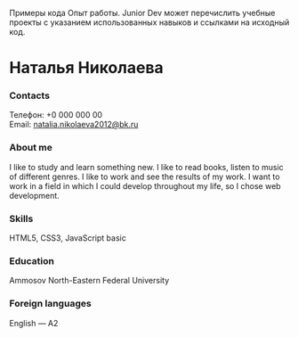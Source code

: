 
Примеры кода
Опыт работы. Junior Dev может перечислить учебные проекты с указанием использованных навыков и ссылками на исходный код.


# Наталья Николаева
### Contacts
Телефон: +0 000 000 00 <br>
Email: natalia.nikolaeva2012@bk.ru
### About me
I like to study and learn something new. I like to read books, listen to music of different genres. I like to work and see the results of my work. I want to work in a field in which I could develop throughout my life, so I chose web development.
### Skills
HTML5, CSS3, JavaScript basic
### Education
Ammosov North-Eastern Federal University 
### Foreign languages
English — A2
